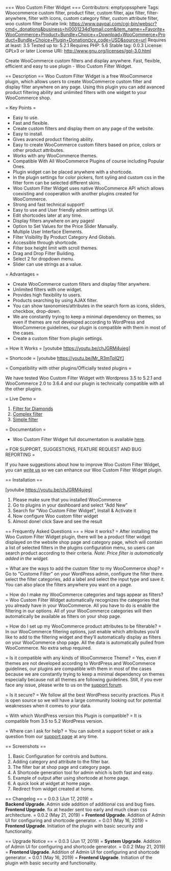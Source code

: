 === Woo Custom Filter Widget ===
Contributors: emptyopssphere
Tags: Woocommerce custom filter, product filter, custom filter, ajax filter, filter-anywhere, filter with icons, custom category filter, custom attribute filter, woo custom filter
Donate link: https://www.paypal.com/cgi-bin/webscr?cmd=_donations&business=hi0001234d1gmail.com&item_name=+Favorite+WooCommerce+Product+Bundle+Choice++Download+WooCommerce+Product+Bundle+Choice+Plugin+Donation¤cy_code=USD&source=url
Requires at least: 3.5
Tested up to: 5.2.1
Requires PHP: 5.6
Stable tag: 0.0.3
License: GPLv3 or later
License URI: http://www.gnu.org/licenses/gpl-3.0.html

Create WooCommerce custom filters and display anywhere. Fast, flexible, efficient and easy to use plugin - Woo Custom Filter Widget.

== Description ==
Woo Custom Filter Widget is a free WooCommerce plugin, which allows users to create WooCommerce custom filter and display filter anywhere on any page. Using this plugin you can add avanced product filtering ability and unlimited filters with one widget to your WooCommerce shop.

= Key Points =

* Easy to use.
* Fast and flexible.
* Create custom filters and display them on any page of the website.
* Easy to install.
* Gives avanced product filtering ability.
* Easy to create WooCommerce custom filters based on price, colors or other product attributes.
* Works with any WooCommerce themes.
* Compatible With All WooCommerce Plugins of course including Popular Ones.
* Plugin widget can be placed anywhere with a shortcode.
* In the plugin settings for color pickers, font syling and custom css in the filter form can be selected different skins.   
* Woo Custom Filter Widget uses native WooCommerce API which allows coexisting and cooperation with another plugins created for WooCommerce.
* Strong and fast technical support!
* Easy to use and User friendly admin settings UI.
* Edit shortcodes later at any time.
* Display filters anywhere on any pages!
* Option to Set Values for the Price Slider Manually.
* Multiple User Interface Elements.
* Filter Visibility By Product Category And Globals.
* Accessible through shortcode.
* Filter box height limit with scroll themes.
* Drag and Drop Filter Building.
* Select 2 for dropdown menu.
* Slider can use strings as a value.

= Advantages =

* Create WooCommerce custom filters and display filter anywhere.
* Unlimited filters with one widget.
* Provides high flexibility to users.
* Products searching by using AJAX filter.
* You can show taxonomies/attributes in the search form as icons, sliders, checkbox, drop-down.
* We are constantly trying to keep a minimal dependency on themes, so even if themes are not developed according to WordPress and WooCommerce guidelines, our plugin is compatible with them in most of the cases.
* Create a custom filter from plugin settings.

= How It Works =
[youtube https://youtu.be/chJGRM4ujeg]

= Shortcode =
[youtube https://youtu.be/Mr_R3mTpIQY]

= Compatibility with other plugins/Officially tested plugins =

We have tested Woo Custom Filter Widget with Wordpress 3.5 to 5.2.1 and WooCommerce 2.0 to 3.6.4 and our plugin is technically compatible with all the other plugins.

= Live Demo =

1. [Filter for Diamonds](http://cvddiamond.xyz/product-category/solitaire/?EO_WBC=1&BEGIN=solitaire&STEP=1&EO_WBC_CODE=cmdiKDUxLCA1MSwgNTEpL3JnYigzNSwgMzUsIDM1KQ==)
1. [Complex filter](https://www.emptyops.com/demo/eworld/product-category/beds/)
1. [Simple filter](https://www.emptyops.com/demo/eworld/)

= Documentation =

* Woo Custom Filter Widget full documentation is available [here](https://woo-product-bundle.sphere.emptyops.com/other-plugins/woo-custom-filter/documentation/).

= FOR SUPPORT, SUGGESTIONS, FEATURE REQUEST AND BUG REPORTING =

If you have suggestions about how to improve Woo Custom Filter Widget, you can [write us](https://wordpress.org/support/plugin/woo-custom-filter) so we can enhance our Woo Custom Filter Widget plugin.

== Installation ==

[youtube https://youtu.be/chJGRM4ujeg]

1. Please make sure that you installed WooCommerce
2. Go to plugins in your dashboard and select “Add New”
3. Search for “Woo Custom Filter Widget”, Install & Activate it
4. Now configure Woo custom filter widget
5. Almost done! click Save and see the result


== Frequently Asked Questions ==
= How it works? =
After installing the Woo Custom Filter Widget plugin, there will be a product filter widget displayed on the website shop page and category page, which will contain a list of selected filters in the plugins configuration menu, so users can search product according to their criteria.
*Note: Price filter is automatically added in the widget.*

= What are the ways to add the custom filter to my WooCommerce shop? =
Go to \"Custome Filter\" on your WordPress admin, configure the filter there. 
select the filter categories, add a label and select the input type and save it.  
You can also place the filters anywhere you want on a page.

= How do I make my WooCommerce categories and tags appear as filters? =
Woo Custom Filter Widget automatically recognizes the categories that you already have in your WooCommerce. All you have to do is enable the filtering in our options. All of your WooCommerce categories will then automatically be available as filters on your shop page.

= How do I set up my WooCommerce product attributes to be filterable? =
In our WooCommerce filtering options, just enable which attributes you’d like to add to the filtering widget and they’ll automatically display as filters on your WooCommerce shop page. All the data is automatically pulled from WooCommerce. No extra setup required.

= Is it compatible with any kinds of WooCommerce Theme? =
Yes, even if themes are not developed according to WordPress and WooCommerce guidelines, our plugins are compatible with them in most of the cases because we are constantly trying to keep a minimal dependency on themes especially because not all themes are following guidelines. Still, if you ever face any issue, please write to us on the [support forum](https://wordpress.org/support/plugin/woo-custom-filter/). 

= Is it secure? =
We follow all the best WordPress security practices. Plus it is open source so we will have a large community looking out for potential weaknesses when it comes to your data.

= With which WordPress version this Plugin is compatible? =
It is compatible from 3.5 to 5.2 WordPress version.

= Where can I ask for help? =
You can submit a support ticket or ask a question from our [support page](https://wordpress.org/support/plugin/woo-custom-filter/) at any time.

== Screenshots ==
1. Basic Configuration for controls and buttons.
2. Adding category and attribute to the filter bar.
3. The filter bar at shop page and category page.
4. A Shortcode generation tool for admin which is both fast and easy.
5. Example of output after using shortcode at home page.
6. A quick look at widget at home page.
7. Redirect from widget created at home.

== Changelog ==
= 0.0.3 (Jun 17, 2019) =  
  **Backend Upgrade**. Admin side addition of additional css and bug fixes.
  **Frontend Upgrade**. fix at header sent too early and much clean css architecture.
= 0.0.2 (May 21, 2019) =
  **Frontend Upgrade**. Addition of Admin UI for configuring and shortcode generator.
= 0.0.1 (May 16, 2019) =
  **Frontend Upgrade**. Initiation of the plugin with basic security and functionality.

== Upgrade Notice ==
= 0.0.3 (Jun 17, 2019) =
  **System Upgrade**. Addition of Admin UI for configuring and shortcode generator.
= 0.0.2 (May 21, 2019) =
  **Frontend Upgrade**. Addition of Admin UI for configuring and shortcode generator.
= 0.0.1 (May 16, 2019) =
  **Frontend Upgrade**. Initiation of the plugin with basic security and functionality.
